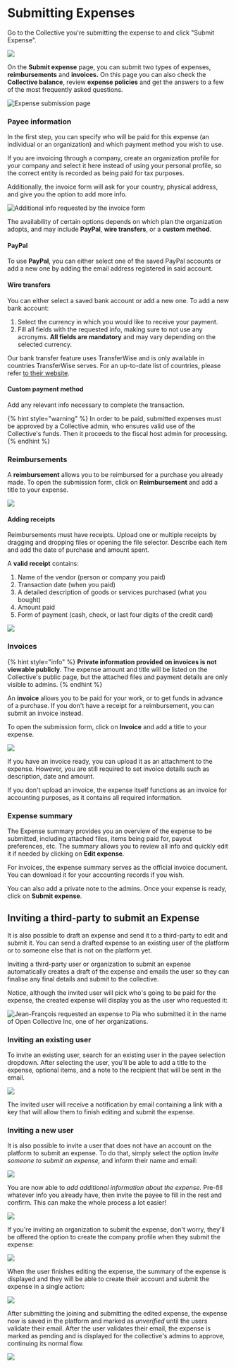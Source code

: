 # Submitting Expenses

Go to the Collective you're submitting the expense to and click "Submit Expense".

![](../.gitbook/assets/expenses_submitting_expenses_2021-05-31.png)

On the **Submit expense** page, you can submit two types of expenses, **reimbursements** and **invoices.** On this page you can also check the **Collective balance**, review **expense policies** and get the answers to a few of the most frequently asked questions.

![Expense submission page](../.gitbook/assets/expenses-and-getting-paid_submitting-expenses_typical-page-scheme_2020-05-11.png)

### Payee information

In the first step, you can specify who will be paid for this expense \(an individual or an organization\) and which payment method you wish to use. 

If you are invoicing through a company, create an organization profile for your company and select it here instead of using your personal profile, so the correct entity is recorded as being paid for tax purposes.

Additionally, the invoice form will ask for your country, physical address, and give you the option to add more info.

![Additional info requested by the invoice form](../.gitbook/assets/expenses-and-getting-paid_submitting-expenses_invoice-additional-info_2020-05-12.png)

The availability of certain options depends on which plan the organization adopts, and may include **PayPal**, **wire transfers**, or a **custom method**.

#### PayPal

To use **PayPal**, you can either select one of the saved PayPal accounts or add a new one by adding the email address registered in said account.

#### Wire transfers

You can either select a saved bank account or add a new one. To add a new bank account:

1. Select the currency in which you would like to receive your payment.
2. Fill all fields with the requested info, making sure to not use any acronyms. **All fields are mandatory** and may vary depending on the selected currency.

Our bank transfer feature uses TransferWise and is only available in countries TransferWise serves. For an up-to-date list of countries, please refer [to their website](https://transferwise.com).

#### Custom payment method

Add any relevant info necessary to complete the transaction.

{% hint style="warning" %}
In order to be paid, submitted expenses must be approved by a Collective admin, who ensures valid use of the Collective's funds. Then it proceeds to the fiscal host admin for processing.
{% endhint %}

### Reimbursements

A **reimbursement** allows you to be reimbursed for a purchase you already made. To open the submission form, click on **Reimbursement** and add a title to your expense.

![](../.gitbook/assets/expenses-and-getting-paid_submitting-expenses_reimbursement-form_2020-05-11.gif)

#### Adding receipts

Reimbursements must have receipts. Upload one or multiple receipts by dragging and dropping files or opening the file selector. Describe each item and add the date of purchase and amount spent.

A **valid receipt** contains:

1. Name of the vendor \(person or company you paid\)  
2. Transaction date \(when you paid\)  
3. A detailed description of goods or services purchased \(what you bought\)  
4. Amount paid  
5. Form of payment \(cash, check, or last four digits of the credit card\)

![](../.gitbook/assets/expenses-and-getting-paid_submitting-expenses_reimbursement-receipt_2020-05-11.png)

### Invoices

{% hint style="info" %}
**Private information provided on invoices is not viewable publicly**. The expense amount and title will be listed on the Collective's public page, but the attached files and payment details are only visible to admins.
{% endhint %}

An **invoice** allows you to be paid for your work, or to get funds in advance of a purchase. If you don't have a receipt for a reimbursement, you can submit an invoice instead.

To open the submission form, click on **Invoice** and add a title to your expense.

![](../.gitbook/assets/expenses-and-getting-paid_submitting-expenses_invoice-form_2020-05-12.gif)

If you have an invoice ready, you can upload it as an attachment to the expense. However, you are still required to set invoice details such as description, date and amount. 

If you don't upload an invoice, the expense itself functions as an invoice for accounting purposes, as it contains all required information.

### Expense summary

The Expense summary provides you an overview of the expense to be submitted, including attached files, items being paid for, payout preferences, etc. The summary allows you to review all info and quickly edit it if needed by clicking on **Edit expense**. 

For invoices, the expense summary serves as the official invoice document. You can download it for your accounting records if you wish.

You can also add a private note to the admins. Once your expense is ready, click on **Submit expense**.

## Inviting a third-party to submit an Expense

It is also possible to draft an expense and send it to a third-party to edit and submit it. You can send a drafted expense to an existing user of the platform or to someone else that is not on the platform yet.

Inviting a third-party user or organization to submit an expense automatically creates a draft of the expense and emails the user so they can finalise any final details and submit to the collective.

Notice, although the invited user will pick who's going to be paid for the expense, the created expense will display you as the user who requested it:

![Jean-Fran&#xE7;ois requested an expense to Pia who submitted it in the name of Open Collective Inc, one of her organizations.](../.gitbook/assets/image%20%2841%29.png)

### Inviting an existing user

To invite an existing user, search for an existing user in the payee selection dropdown. After selecting the user, you'll be able to add a title to the expense, optional items, and a note to the recipient that will be sent in the email.

![](../.gitbook/assets/deepin-screen-recorder_select-area_20201116162535.gif)

The invited user will receive a notification by email containing a link with a key that will allow them to finish editing and submit the expense.

### Inviting a new user

It is also possible to invite a user that does not have an account on the platform to submit an expense. To do that, simply select the option _Invite someone to submit an expense,_ and inform their name and email:

![](../.gitbook/assets/expensesandgettingpaid_submittingexpenses_invitingnewuser_2021_4_8.gif)



You are now able to _add additional information about the expense._ Pre-fill whatever info you already have, then invite the payee to fill in the rest and confirm. This can make the whole process a lot easier!

![](../.gitbook/assets/expensesandgettingpaid_submittingexpenses_addingadditionalinformation_2021_4_20.gif)



If you're inviting an organization to submit the expense, don't worry, they'll be offered the option to create the company profile when they submit the expense:

![](../.gitbook/assets/deepin-screen-recorder_select-area_20201116200758.gif)

When the user finishes editing the expense, the summary of the expense is displayed and they will be able to create their account and submit the expense in a single action:

![](../.gitbook/assets/image%20%2842%29.png)

After submitting the joining and submitting the edited expense, the expense now is saved in the platform and marked as _unverified_ until the users validate their email. After the user validates their email, the expense is marked as pending and is displayed for the collective's admins to approve, continuing its normal flow.

![](../.gitbook/assets/image%20%2840%29.png)

